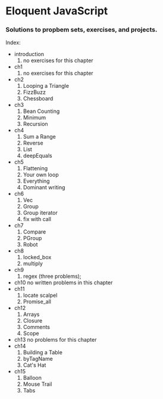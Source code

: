 # Eloquent JavaScript
### Solutions to propbem sets, exercises, and projects.

Index:
* introduction
  1. no exercises for this chapter
* ch1
  1. no exercises for this chapter
* ch2
  1. Looping a Triangle
  2. FizzBuzz
  3. Chessboard
* ch3
  1. Bean Counting
  2. Minimum
  3. Recursion
* ch4
  1. Sum a Range
  2. Reverse
  3. List
  4. deepEquals
* ch5
  1. Flattening
  2. Your own loop
  3. Everything
  4. Dominant writing
* ch6
  1. Vec
  2. Group
  3. Group iterator
  4. fix with call
* ch7
  1. Compare
  2. PGroup
  3. Robot
* ch8
  1. locked_box
  2. multiply
* ch9
  1. regex (three problems);
* ch10
  no written problems in this chapter
* ch11
  1. locate scalpel
  2. Promise_all
* ch12
  1. Arrays
  2. Closure
  3. Comments
  4. Scope
* ch13
  no problems for this chapter
* ch14
  1. Building a Table
  2. byTagName
  3. Cat's Hat
* ch15
  1. Balloon
  2. Mouse Trail
  3. Tabs
